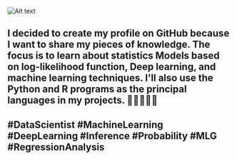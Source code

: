 ![Alt text](https://github.com/Bruno2009/imagem/blob/cd3ebd200a329279b03b7c984ea955d488cb268b/img/Foto.webp?raw=true)

## I decided to create my profile on GitHub because I want to share my pieces of knowledge. The focus is to learn about statistics Models based on log-likelihood function, Deep learning, and machine learning techniques. I'll also use the Python and R programs as the principal languages in my projects. 👋👋👋👋👋

## #DataScientist #MachineLearning #DeepLearning #Inference #Probability #MLG #RegressionAnalysis





